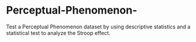 # Perceptual-Phenomenon-
Test a Perceptual Phenomenon dataset by using descriptive statistics and a statistical test to analyze the Stroop effect.
